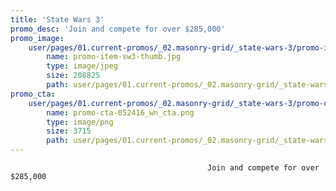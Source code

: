 ```yaml
---
title: 'State Wars 3'
promo_desc: 'Join and compete for over $285,000'
promo_image:
    user/pages/01.current-promos/_02.masonry-grid/_state-wars-3/promo-item-sw3-thumb.jpg:
        name: promo-item-sw3-thumb.jpg
        type: image/jpeg
        size: 208825
        path: user/pages/01.current-promos/_02.masonry-grid/_state-wars-3/promo-item-sw3-thumb.jpg
promo_cta:
    user/pages/01.current-promos/_02.masonry-grid/_state-wars-3/promo-cta-052416_wn_cta.png:
        name: promo-cta-052416_wn_cta.png
        type: image/png
        size: 3715
        path: user/pages/01.current-promos/_02.masonry-grid/_state-wars-3/promo-cta-052416_wn_cta.png
---
```


												Join and compete for over $285,000

			
			
			
			